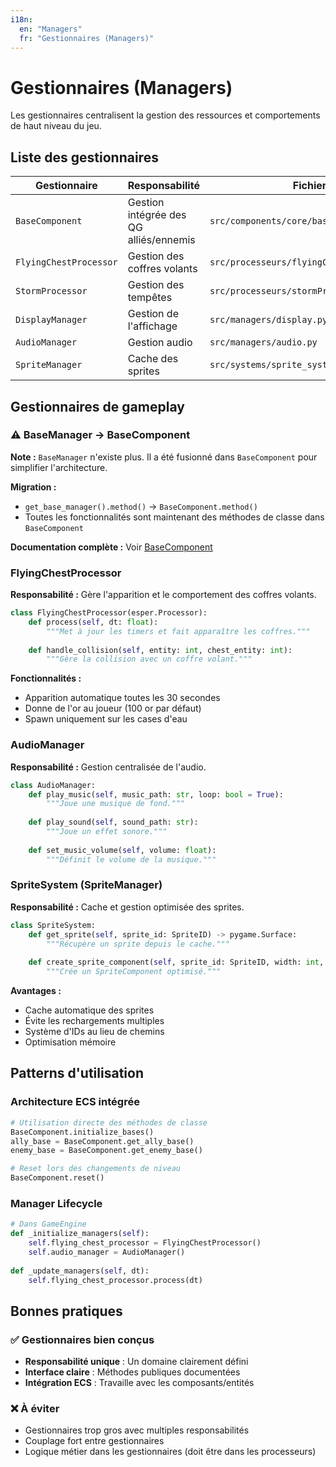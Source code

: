 ```yaml
---
i18n:
  en: "Managers"
  fr: "Gestionnaires (Managers)"
---
```


# Gestionnaires (Managers)

Les gestionnaires centralisent la gestion des ressources et comportements de haut niveau du jeu.

## Liste des gestionnaires

| Gestionnaire | Responsabilité | Fichier |
|--------------|----------------|---------|
| `BaseComponent` | Gestion intégrée des QG alliés/ennemis | `src/components/core/baseComponent.py` |
| `FlyingChestProcessor` | Gestion des coffres volants | `src/processeurs/flyingChestProcessor.py` |
| `StormProcessor` | Gestion des tempêtes | `src/processeurs/stormProcessor.py` |
| `DisplayManager` | Gestion de l'affichage | `src/managers/display.py` |
| `AudioManager` | Gestion audio | `src/managers/audio.py` |
| `SpriteManager` | Cache des sprites | `src/systems/sprite_system.py` |

## Gestionnaires de gameplay

### ⚠️ BaseManager → BaseComponent

**Note :** `BaseManager` n'existe plus. Il a été fusionné dans `BaseComponent` pour simplifier l'architecture.

**Migration :** 
- `get_base_manager().method()` → `BaseComponent.method()`
- Toutes les fonctionnalités sont maintenant des méthodes de classe dans `BaseComponent`

**Documentation complète :** Voir [BaseComponent](./components.md#basecomponent)

### FlyingChestProcessor

**Responsabilité :** Gère l'apparition et le comportement des coffres volants.

```python
class FlyingChestProcessor(esper.Processor):
    def process(self, dt: float):
        """Met à jour les timers et fait apparaître les coffres."""
        
    def handle_collision(self, entity: int, chest_entity: int):
        """Gère la collision avec un coffre volant."""
```

**Fonctionnalités :**
- Apparition automatique toutes les 30 secondes
- Donne de l'or au joueur (100 or par défaut)
- Spawn uniquement sur les cases d'eau

### AudioManager

**Responsabilité :** Gestion centralisée de l'audio.

```python
class AudioManager:
    def play_music(self, music_path: str, loop: bool = True):
        """Joue une musique de fond."""
        
    def play_sound(self, sound_path: str):
        """Joue un effet sonore."""
        
    def set_music_volume(self, volume: float):
        """Définit le volume de la musique."""
```

### SpriteSystem (SpriteManager)

**Responsabilité :** Cache et gestion optimisée des sprites.

```python
class SpriteSystem:
    def get_sprite(self, sprite_id: SpriteID) -> pygame.Surface:
        """Récupère un sprite depuis le cache."""
        
    def create_sprite_component(self, sprite_id: SpriteID, width: int, height: int):
        """Crée un SpriteComponent optimisé."""
```

**Avantages :**
- Cache automatique des sprites
- Évite les rechargements multiples  
- Système d'IDs au lieu de chemins
- Optimisation mémoire

## Patterns d'utilisation

### Architecture ECS intégrée
```python
# Utilisation directe des méthodes de classe
BaseComponent.initialize_bases()
ally_base = BaseComponent.get_ally_base()
enemy_base = BaseComponent.get_enemy_base()

# Reset lors des changements de niveau
BaseComponent.reset()
```

### Manager Lifecycle
```python
# Dans GameEngine
def _initialize_managers(self):
    self.flying_chest_processor = FlyingChestProcessor()
    self.audio_manager = AudioManager()
    
def _update_managers(self, dt):
    self.flying_chest_processor.process(dt)
```

## Bonnes pratiques

### ✅ Gestionnaires bien conçus
- **Responsabilité unique** : Un domaine clairement défini
- **Interface claire** : Méthodes publiques documentées
- **Intégration ECS** : Travaille avec les composants/entités

### ❌ À éviter
- Gestionnaires trop gros avec multiples responsabilités
- Couplage fort entre gestionnaires
- Logique métier dans les gestionnaires (doit être dans les processeurs)